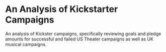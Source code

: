 # An Analysis of Kickstarter Campaigns

An analysis of Kickster campaigns, specifically reviewing goals and pledge amounts for successful and failed US Theater campaigns as well as UK musical campaigns. 
